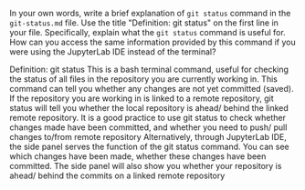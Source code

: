 In your own words, write a brief explanation of `git status` command in the `git-status.md` file. Use the title "Definition: git status" on the first line in your file. Specifically, explain what the `git status` command is useful for. How can you access the same information provided by this command if you were using the JupyterLab IDE instead of the terminal?

Definition: git status
This is a bash terminal command, useful for checking the status of all files in the repository you are currently working in. This command can tell you whether any changes are not yet committed (saved). If the repository you are working in is linked to a remote repository, git status will tell you whether the local repository is ahead/ behind the linked remote repository. It is a good practice to use git status to check whether changes made have been committed, and whether you need to push/ pull changes to/from remote repository
Alternatively, through JupyterLab IDE, the side panel serves the function of the git status command. You can see which changes have been made, whether these changes have been committed. The side panel will also show you whether your repository is ahead/ behind the commits on a linked remote repository